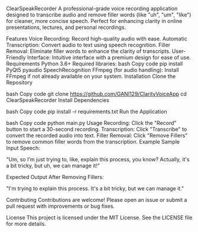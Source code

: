 ClearSpeakRecorder
A professional-grade voice recording application designed to transcribe audio and remove filler words (like "uh", "um", "like") for cleaner, more concise speech. Perfect for enhancing clarity in online presentations, lectures, and personal recordings.

Features
Voice Recording: Record high-quality audio with ease.
Automatic Transcription: Convert audio to text using speech recognition.
Filler Removal: Eliminate filler words to enhance the clarity of transcripts.
User-Friendly Interface: Intuitive interface with a premium design for ease of use.
Requirements
Python 3.6+
Required libraries:
bash
Copy code
pip install PyQt5 pyaudio SpeechRecognition
FFmpeg (for audio handling): Install FFmpeg if not already available on your system.
Installation
Clone the Repository

bash
Copy code
git clone https://github.com/GANI129/ClarityVoiceApp
cd ClearSpeakRecorder
Install Dependencies

bash
Copy code
pip install -r requirements.txt
Run the Application

bash
Copy code
python main.py
Usage
Recording: Click the "Record" button to start a 30-second recording.
Transcription: Click "Transcribe" to convert the recorded audio into text.
Filler Removal: Click "Remove Fillers" to remove common filler words from the transcription.
Example
Sample Input Speech:

"Um, so I'm just trying to, like, explain this process, you know? Actually, it's a bit tricky, but uh, we can manage it!"

Expected Output After Removing Fillers:

"I'm trying to explain this process. It's a bit tricky, but we can manage it."

Contributing
Contributions are welcome! Please open an issue or submit a pull request with improvements or bug fixes.

License
This project is licensed under the MIT License. See the LICENSE file for more details.
